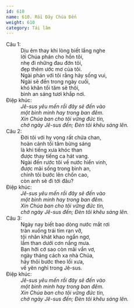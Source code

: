 ```yaml
---
id: 610
name: 610. Rồi Đây Chúa Đến
weight: 610
category: Tái lâm
---
```

<dl><dt>Câu 1:</dt><dd data-verse="1">Dịu êm thay khi lòng biết lắng nghe <br/>lời Chúa phán cho hồn tôi, <br/>nhẹ đi những đau đớn tôi, <br/>đẹp thêm ước mơ của tôi. <br/>Ngài phán với tôi rằng hãy sống vui, <br/>Ngài sẽ đến trong ngày cuối, <br/>khó khăn tối tăm sẽ thôi, <br/>bình an sáng tươi khắp nơi. </dd><dt>Điệp khúc:</dt><dd data-chorus="1"><em>Jê-sus yêu mến rồi đây sẽ đến vào <br/>một bình minh hay trong ban đêm. <br/>Xin Chúa ban cho tôi vững đức tin, <br/>chờ ngày Jê-sus đến; Đèn tôi khêu sáng lên. </em></dd><dt>Câu 2:</dt><dd data-verse="2">Đời tôi với hy vọng rất chứa chan, <br/>hoàn cảnh tối tăm bừng sáng <br/>là khi tiếng xưa khóc than <br/>được thay tiếng ca hát vang. <br/>Ngài đến rước tôi về nước hiển vinh, <br/>được mãi sống trong bình an, <br/>chính tôi bước lên chốn cao, <br/>còn anh sẽ đi tới đâu? </dd><dt>Điệp khúc:</dt><dd data-chorus="1"><em>Jê-sus yêu mến rồi đây sẽ đến vào <br/>một bình minh hay trong ban đêm. <br/>Xin Chúa ban cho tôi vững đức tin, <br/>chờ ngày Jê-sus đến; Đèn tôi khêu sáng lên. </em></dd><dt>Câu 3:</dt><dd data-verse="3">Ngày nay biết bao dòng nước mắt rơi <br/>tràn xuống trái tim rạn vỡ, <br/>tội nhân khát khao ngẩn ngơ, <br/>lầm than dưới cơn nắng mưa. <br/>Bạn hỡi cớ sao còn mãi vẩn vơ, <br/>ngày tháng cách xa nhà Chúa, <br/>hãy thôi bước theo lối xưa, <br/>về yên nghỉ trong Jê-sus. </dd><dt>Điệp khúc:</dt><dd data-chorus="1"><em>Jê-sus yêu mến rồi đây sẽ đến vào <br/>một bình minh hay trong ban đêm. <br/>Xin Chúa ban cho tôi vững đức tin, <br/>chờ ngày Jê-sus đến; Đèn tôi khêu sáng lên. </em></dd></dl>
